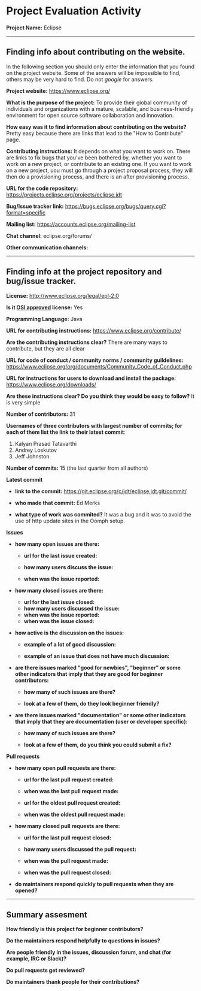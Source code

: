 # Project Evaluation Activity



__Project Name:__  Eclipse


---

## Finding info about contributing on the website.

In the following section you should only enter the information that you
found on the project website. Some of the answers will be impossible to find, others
may be very hard to find. Do not _google_ for answers.

__Project website:__ https://www.eclipse.org/


__What is the purpose of the project:__ To provide their global community of individuals and organizations with a mature, scalable, and business-friendly environment for open source software collaboration and innovation.


__How easy was it to find information about contributing on the website?__ Pretty easy because there are links that lead to the "How to Contribute" page. 


__Contributing instructions:__ It depends on what you want to work on. There are links to fix bugs that you've been bothered by, whether you want to work on a new project, or contribute to an existing one. If you want to work on a new project, uou must go through a project proposal process, they will then do a provisioning process, and there is an after provisioning process. 

__URL for the code repository:__ https://projects.eclipse.org/projects/eclipse.jdt

__Bug/Issue tracker link:__ https://bugs.eclipse.org/bugs/query.cgi?format=specific

__Mailing list:__ https://accounts.eclipse.org/mailing-list

__Chat channel:__ eclipse.org/forums/

__Other communication channels:__


---

## Finding info at the project repository and bug/issue tracker.

__License:__ http://www.eclipse.org/legal/epl-2.0

__Is it [OSI approved](https://opensource.org/licenses/alphabetical) license:__ Yes

__Programming Language:__ Java

__URL for contributing instructions:__ https://www.eclipse.org/contribute/

__Are the contributing instructions clear?__ There are many ways to contribute, but they are all clear


__URL for code of conduct / community norms / community guildelines:__ https://www.eclipse.org/org/documents/Community_Code_of_Conduct.php

__URL for instructions for users to download and install the package:__ https://www.eclipse.org/downloads/


__Are these instructions clear? Do you think they would be easy to follow?__ It is very simple


__Number of contributors:__ 31


__Usernames of three contributors with largest number of commits; for
each of them list the link to their latest commit__:

1. Kalyan Prasad Tatavarthi
2. Andrey Loskutov
3. Jeff Johnston


__Number of commits:__ 15 (the last quarter from all authors)

__Latest commit__

- __link to the commit:__ https://git.eclipse.org/c/jdt/eclipse.jdt.git/commit/

- __who made that commit:__ Ed Merks

- __what type of work was commited?__ It was a bug and it was to avoid the use of http update sites in the Oomph setup.


__Issues__

- __how many open issues are there:__ 

    - __url for the last issue created:__

    - __how many users discuss the issue:__
    
    - __when was the issue reported:__
    

- __how many closed issues are there:__
    - __url for the last issue closed:__
    - __how many users discussed the issue:__
    - __when was the issue reported:__
    - __when was the issue closed:__

- __how active is the discussion on the issues:__ 

    - __example of a lot of good discussion:__ 
    
    - __example of an issue that does not have much discussion:__



- __are there issues marked "good for newbies", "beginner" or some other indicators that imply that they are good for beginner contributors:__

    - __how many of such issues are there?__
    
    - __look at a few of them, do they look beginner friendly?__ 



- __are there issues marked "documentation" or some other indicators that imply that they are documentation (user or developer specific):__

    - __how many of such issues are there?__
    
    - __look at a few of them, do you think you could submit a fix?__ 



__Pull requests__

- __how many open pull requests are there:__

    - __url for the last pull request created:__
    
    - __when was the last pull request made:__

    - __url for the oldest pull request created:__
    
    - __when was the oldest pull request made:__

- __how many closed pull requests are there:__

    - __url for the last pull request closed:__
    
    - __how many users discussed the pull request:__
    
    - __when was the pull request made:__
    
    - __when was the pull request closed:__
    

- __do maintainers respond quickly to pull requests when they are opened?__ 





---


## Summary assesment
__How friendly is this project for beginner contributors?__


__Do the maintainers respond helpfully to questions in issues?__


__Are people friendly in the issues, discussion forum, and chat (for example, IRC or Slack)?__



__Do pull requests get reviewed?__



__Do maintainers thank people for their contributions?__



